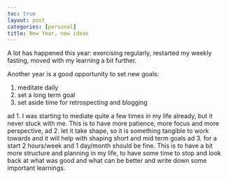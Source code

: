 ```yaml
---
toc: true
layout: post
categories: [personal]
title: New Year, new ideas
---
```

A lot has happened this year: exercising regularly, restarted my weekly fasting, moved with my learning a bit further.

Another year is a good opportunity to set new goals:
 1. meditate daily
 2. set a long term goal
 3. set aside time for retrospecting and blogging
 
ad 1. I was starting to mediate quite a few times in my life already, but it never stuck with me. This is to have more patience, more focus and more perspective,
ad 2. let it take shape, so it is something tangible to work towards and it will help with shaping short and mid term goals
ad 3. for a start 2 hours/week and 1 day/month should be fine. This is to have a bit more structure and planning in my life, to have some time to stop and look back at what was good and what can be better and write down some important learnings.

